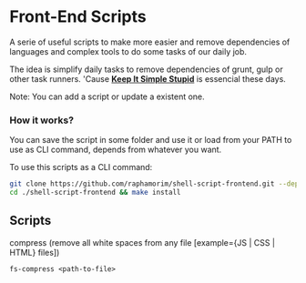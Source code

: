# Front-End Scripts

A serie of useful scripts to make more easier and remove dependencies of languages and complex tools to do some tasks of our daily job.

The idea is simplify daily tasks to remove dependencies of grunt, gulp or other task runners. 'Cause **[Keep It Simple Stupid](https://en.wikipedia.org/wiki/KISS_principle)** is essencial these days.

Note: You can add a script or update a existent one.

### How it works?

You can save the script in some folder and use it or load from your PATH to use as CLI command, depends from whatever you want.

To use this scripts as a CLI command:

```bash
git clone https://github.com/raphamorim/shell-script-frontend.git --depth 1
cd ./shell-script-frontend && make install
```

## Scripts

compress (remove all white spaces from any file [example={JS | CSS | HTML} files])

```
fs-compress <path-to-file>
```

